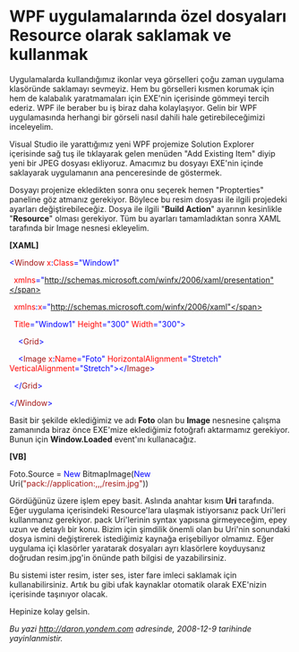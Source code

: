 # WPF uygulamalarında özel dosyaları Resource olarak saklamak ve kullanmak 

Uygulamalarda kullandığımız ikonlar veya görselleri çoğu zaman uygulama
klasöründe saklamayı sevmeyiz. Hem bu görselleri kısmen korumak için hem
de kalabalık yaratmamaları için EXE'nin içerisinde gömmeyi tercih
ederiz. WPF ile beraber bu iş biraz daha kolaylaşıyor. Gelin bir WPF
uygulamasında herhangi bir görseli nasıl dahili hale getirebileceğimizi
inceleyelim.

Visual Studio ile yarattığımız yeni WPF projemize Solution Explorer
içerisinde sağ tuş ile tıklayarak gelen menüden "Add Existing Item"
diyip yeni bir JPEG dosyası ekliyoruz. Amacımız bu dosyayı EXE'nin
içinde saklayarak uygulamanın ana penceresinde de göstermek.

Dosyayı projenize ekledikten sonra onu seçerek hemen "Propterties"
paneline göz atmanız gerekiyor. Böylece bu resim dosyası ile ilgili
projedeki ayarları değiştirebileceğiz. Dosya ile ilgili "**Build
Action**" ayarının kesinlikle "**Resource**" olması gerekiyor. Tüm bu
ayarları tamamladıktan sonra XAML tarafında bir Image nesnesi ekleyelim.

**[XAML]**

<span style="color: blue;">\<</span><span
style="color: #a31515;">Window</span><span style="color: red;">
x</span><span style="color: blue;">:</span><span
style="color: red;">Class</span><span
style="color: blue;">="Window1"</span>

  <span style="color: red;"> xmlns</span><span
style="color: blue;">="http://schemas.microsoft.com/winfx/2006/xaml/presentation"</span>

  <span style="color: red;"> xmlns</span><span
style="color: blue;">:</span><span style="color: red;">x</span><span
style="color: blue;">="http://schemas.microsoft.com/winfx/2006/xaml"</span>

  <span style="color: red;"> Title</span><span
style="color: blue;">="Window1"</span><span style="color: red;">
Height</span><span style="color: blue;">="300"</span><span
style="color: red;"> Width</span><span
style="color: blue;">="300"\></span>

<span style="color: #a31515;">    </span><span
style="color: blue;">\<</span><span
style="color: #a31515;">Grid</span><span style="color: blue;">\></span>

<span style="color: #a31515;">    </span><span
style="color: blue;">\<</span><span
style="color: #a31515;">Image</span><span style="color: red;">
x</span><span style="color: blue;">:</span><span
style="color: red;">Name</span><span
style="color: blue;">="Foto"</span><span style="color: red;">
HorizontalAlignment</span><span
style="color: blue;">="Stretch"</span><span style="color: red;">
VerticalAlignment</span><span
style="color: blue;">="Stretch"\>\</</span><span
style="color: #a31515;">Image</span><span style="color: blue;">\></span>

<span style="color: #a31515;">  </span><span
style="color: blue;">\</</span><span
style="color: #a31515;">Grid</span><span style="color: blue;">\></span>

<span style="color: blue;">\</</span><span
style="color: #a31515;">Window</span><span
style="color: blue;">\></span>

Basit bir şekilde eklediğimiz ve adı **Foto** olan bu **Image**
nesnesine çalışma zamanında biraz önce EXE'mize eklediğimiz fotoğrafı
aktarmamız gerekiyor. Bunun için **Window.Loaded** event'ını
kullanacağız.

**[VB]**

Foto.Source = <span style="color: blue;">New</span> BitmapImage(<span
style="color: blue;">New</span> Uri(<span
style="color: #a31515;">"pack://application:,,,/resim.jpg"</span>))

Gördüğünüz üzere işlem epey basit. Aslında anahtar kısım **Uri**
tarafında. Eğer uygulama içerisindeki Resource'lara ulaşmak istiyorsanız
pack Uri'leri kullanmanız gerekiyor. pack Uri'lerinin syntax yapısına
girmeyeceğim, epey uzun ve detaylı bir konu. Bizim için şimdilik önemli
olan bu Uri'nin sonundaki dosya ismini değiştirerek istediğimiz kaynağa
erişebiliyor olmamız. Eğer uygulama içi klasörler yaratarak dosyaları
ayrı klasörlere koyduysanız doğrudan resim.jpg'in önünde path bilgisi de
yazabilirsiniz.

Bu sistemi ister resim, ister ses, ister fare imleci saklamak için
kullanabilirsiniz. Artık bu gibi ufak kaynaklar otomatik olarak
EXE'nizin içerisinde taşınıyor olacak.

Hepinize kolay gelsin.


*Bu yazi http://daron.yondem.com adresinde, 2008-12-9 tarihinde yayinlanmistir.*